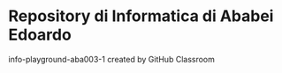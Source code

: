 # Repository di Informatica di Ababei Edoardo 
info-playground-aba003-1 created by GitHub Classroom

